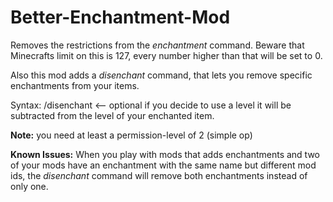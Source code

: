 # Better-Enchantment-Mod
Removes the restrictions from the *enchantment* command. Beware that Minecrafts limit on this is 127, every number higher than that will be set to 0.

Also this mod adds a *disenchant* command, that lets you remove specific enchantments from your items.

Syntax: /disenchant <target> <enchantment> <level> <-- optional
if you decide to use a level it will be subtracted from the level of your enchanted item.

**Note:** you need at least a permission-level of 2 (simple op)

**Known Issues:** When you play with mods that adds enchantments and two of your mods have an enchantment with the same name but different mod ids, the *disenchant* command will remove both enchantments instead of only one.
